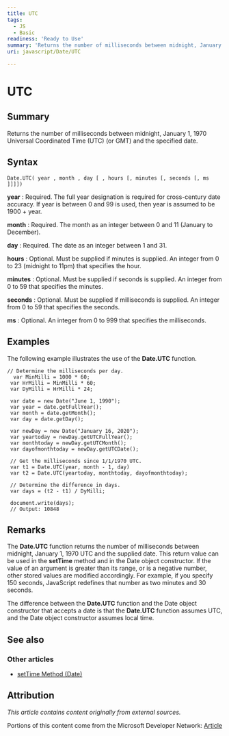 ```yaml
---
title: UTC
tags:
  - JS
  - Basic
readiness: 'Ready to Use'
summary: 'Returns the number of milliseconds between midnight, January 1, 1970 Universal Coordinated Time (UTC) (or GMT) and the specified date.'
uri: javascript/Date/UTC

---
```

# UTC

## Summary

Returns the number of milliseconds between midnight, January 1, 1970 Universal Coordinated Time (UTC) (or GMT) and the specified date.

## Syntax

    Date.UTC( year , month , day [ , hours [, minutes [, seconds [, ms ]]]])

**year**
:   Required. The full year designation is required for cross-century date accuracy. If year is between 0 and 99 is used, then year is assumed to be 1900 + year.

**month**
:   Required. The month as an integer between 0 and 11 (January to December).

**day**
:   Required. The date as an integer between 1 and 31.

**hours**
:   Optional. Must be supplied if minutes is supplied. An integer from 0 to 23 (midnight to 11pm) that specifies the hour.

**minutes**
:   Optional. Must be supplied if seconds is supplied. An integer from 0 to 59 that specifies the minutes.

**seconds**
:   Optional. Must be supplied if milliseconds is supplied. An integer from 0 to 59 that specifies the seconds.

**ms**
:   Optional. An integer from 0 to 999 that specifies the milliseconds.

## Examples

The following example illustrates the use of the **Date.UTC** function.

``` {.js}
// Determine the milliseconds per day.
  var MinMilli = 1000 * 60;
 var HrMilli = MinMilli * 60;
 var DyMilli = HrMilli * 24;

 var date = new Date("June 1, 1990");
 var year = date.getFullYear();
 var month = date.getMonth();
 var day = date.getDay();

 var newDay = new Date("January 16, 2020");
 var yeartoday = newDay.getUTCFullYear();
 var monthtoday = newDay.getUTCMonth();
 var dayofmonthtoday = newDay.getUTCDate();

 // Get the milliseconds since 1/1/1970 UTC.
 var t1 = Date.UTC(year, month - 1, day)
 var t2 = Date.UTC(yeartoday, monthtoday, dayofmonthtoday);

 // Determine the difference in days.
 var days = (t2 - t1) / DyMilli;

 document.write(days);
 // Output: 10848
```

## Remarks

The **Date.UTC** function returns the number of milliseconds between midnight, January 1, 1970 UTC and the supplied date. This return value can be used in the **setTime** method and in the Date object constructor. If the value of an argument is greater than its range, or is a negative number, other stored values are modified accordingly. For example, if you specify 150 seconds, JavaScript redefines that number as two minutes and 30 seconds.

The difference between the **Date.UTC** function and the Date object constructor that accepts a date is that the **Date.UTC** function assumes UTC, and the Date object constructor assumes local time.

## See also

### Other articles

-   [setTime Method (Date)](/javascript/Date/setTime)

## Attribution

*This article contains content originally from external sources.*

Portions of this content come from the Microsoft Developer Network: [Article](http://msdn.microsoft.com/en-us/library/ie/wz6stk2z(v=vs.94).aspx)

